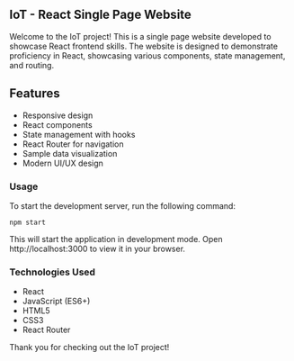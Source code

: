 <h2>IoT - React Single Page Website</h2>
<p>Welcome to the IoT project! This is a single page website developed to showcase React frontend skills. The website is designed to demonstrate proficiency in React, showcasing various components, state management, and routing.</p>

<h2>Features</h2>
<ul>
<li>Responsive design</li>
<li>React components</li>
<li>State management with hooks</li>
<li>React Router for navigation</li>
<li>Sample data visualization</li>
<li>Modern UI/UX design</li>
</ul>

<h3>Usage</h3>
<p>To start the development server, run the following command:</p>
<code>npm start</code>
<p>This will start the application in development mode. Open http://localhost:3000 to view it in your browser.</p>

<h3>Technologies Used</h3>
<ul>
<li>React</li>
<li>JavaScript (ES6+)</li>
<li>HTML5</li>
<li>CSS3</li>
<li>React Router</li>
</ul>

<p>Thank you for checking out the IoT project! </p>